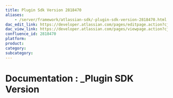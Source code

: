 ```yaml
---
title: Plugin Sdk Version 2818470
aliases:
    - /server/framework/atlassian-sdk/-plugin-sdk-version-2818470.html
dac_edit_link: https://developer.atlassian.com/pages/editpage.action?cjm=wozere&pageId=2818470
dac_view_link: https://developer.atlassian.com/pages/viewpage.action?cjm=wozere&pageId=2818470
confluence_id: 2818470
platform:
product:
category:
subcategory:
---
```

# Documentation : \_Plugin SDK Version
















































































































































































































































































































